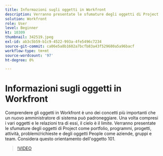 ```yaml
---
title: Informazioni sugli oggetti in Workfront
description: Verranno presentate le sfumature degli oggetti di Project come portfolio, programmi, progetti, attività, problemi/richieste e degli oggetti People come aziende, gruppi e team.
solution: Workfront
role: User
level: Beginner
kt: 10309
thumbnail: 342519.jpeg
exl-id: ab3c5b59-b1c9-4522-993a-4fe5496c7234
source-git-commit: ca06e5a8b1602a7bcfb83a43f529680a5a96bacf
workflow-type: tm+mt
source-wordcount: '97'
ht-degree: 0%

---
```


# Informazioni sugli oggetti in Workfront

Comprendere gli oggetti in Workfront è uno dei concetti più importanti che un nuovo amministratore di sistema può padroneggiare. Una volta compresi i vari oggetti e le relazioni tra di essi, il cielo è il limite. Verranno presentate le sfumature degli oggetti di Project come portfolio, programmi, progetti, attività, problemi/richieste e degli oggetti People come aziende, gruppi e team. Considera questo orientamento dell&#39;oggetto 101.

>[!VIDEO](https://video.tv.adobe.com/v/342519/?quality=12&learn=on)
